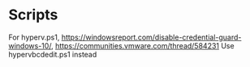 # Scripts

For hyperv.ps1, https://windowsreport.com/disable-credential-guard-windows-10/, https://communities.vmware.com/thread/584231
Use hypervbcdedit.ps1 instead
